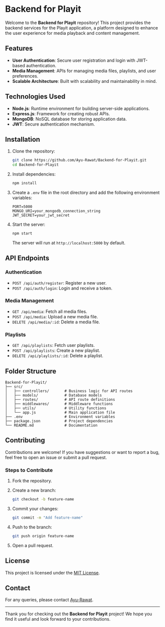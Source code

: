 # Backend for Playit

Welcome to the **Backend for Playit** repository! This project provides the backend services for the Playit application, a platform designed to enhance the user experience for media playback and content management.

## Features

- **User Authentication**: Secure user registration and login with JWT-based authentication.
- **Media Management**: APIs for managing media files, playlists, and user preferences.
- **Scalable Architecture**: Built with scalability and maintainability in mind.

## Technologies Used

- **Node.js**: Runtime environment for building server-side applications.
- **Express.js**: Framework for creating robust APIs.
- **MongoDB**: NoSQL database for storing application data.
- **JWT**: Secure authentication mechanism.

## Installation

1. Clone the repository:

   ```bash
   git clone https://github.com/Ayu-Rawat/Backend-for-Playit.git
   cd Backend-for-Playit
   ```

2. Install dependencies:

   ```bash
   npm install
   ```

3. Create a `.env` file in the root directory and add the following environment variables:

   ```env
   PORT=5000
   MONGO_URI=your_mongodb_connection_string
   JWT_SECRET=your_jwt_secret
   ```

4. Start the server:

   ```bash
   npm start
   ```

   The server will run at `http://localhost:5000` by default.

## API Endpoints

### Authentication

- `POST /api/auth/register`: Register a new user.
- `POST /api/auth/login`: Login and receive a token.

### Media Management

- `GET /api/media`: Fetch all media files.
- `POST /api/media`: Upload a new media file.
- `DELETE /api/media/:id`: Delete a media file.

### Playlists

- `GET /api/playlists`: Fetch user playlists.
- `POST /api/playlists`: Create a new playlist.
- `DELETE /api/playlists/:id`: Delete a playlist.

<!--### Real-Time Updates

- WebSocket URL: `ws://localhost:5000` (for real-time notifications).-->

## Folder Structure

```
Backend-for-Playit/
├── src/
│   ├── controllers/       # Business logic for API routes
│   ├── models/            # Database models
│   ├── routes/            # API route definitions
│   ├── middlewares/       # Middleware functions
│   ├── utils/             # Utility functions
│   └── app.js             # Main application file
├── .env                   # Environment variables
├── package.json           # Project dependencies
└── README.md              # Documentation
```

## Contributing

Contributions are welcome! If you have suggestions or want to report a bug, feel free to open an issue or submit a pull request.

### Steps to Contribute

1. Fork the repository.
2. Create a new branch:

   ```bash
   git checkout -b feature-name
   ```

3. Commit your changes:

   ```bash
   git commit -m "Add feature-name"
   ```

4. Push to the branch:

   ```bash
   git push origin feature-name
   ```

5. Open a pull request.

## License

This project is licensed under the [MIT License](LICENSE).

## Contact

For any queries, please contact [Ayu-Rawat](https://github.com/Ayu-Rawat).

---

Thank you for checking out the **Backend for Playit** project! We hope you find it useful and look forward to your contributions.
